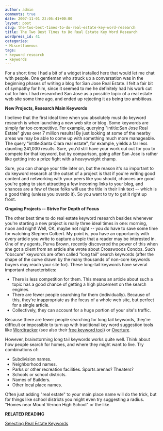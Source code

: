 ```yaml
---
author: admin
comments: true
date: 2007-11-01 23:06:41+00:00
layout: post
slug: the-two-best-times-to-do-real-estate-key-word-research
title: The Two Best Times to Do Real Estate Key Word Research
wordpress_id: 41
categories:
- Miscellaneous
tags:
- keyword research
- keywords
---
```


For a short time I had a bit of a widget installed here that would let me chat with people. One gentleman who struck up a conversation was in the beginning phases of writing a blog for San Jose Real Estate. I felt a fair bit of sympathy for him, since it seemed to me he definitely had his work cut out for him. I had researched San Jose as a possible topic of a real estate web site some time ago, and ended up rejecting it as being too ambitious.

**New Projects, Research Main Keywords**

I believe that the first ideal time when you absolutely must do keyword research is when launching a new web site or blog. Some keywords are simply far too competitive. For example, querying "intitle:San Jose Real Estate" gives over 7 million results! By just looking at some of the nearby areas we may be able to come up with something much more manageable. The query "intitle:Santa Clara real estate", for example, yields a far less daunting 241,000 results. Sure, you'd still have your work cut out for you to compete for that keyword, but by comparison, going after San Jose is rather like getting into a prize fight with a heavyweight champ.

Sure, you can change your title later on, but the reason it's so important to do keyword research at the outset of a project is that if you're writing good content and networking with your peers like you should, chances are good you're going to start attracting a few incoming links to your blog, and chances are a few of these folks will use the title in their link text -- which is a good thing (unless you overdo it). So you want to try to get it right up front.

**Ongoing Projects -- Strive For Depth of Focus**

The other best time to do real estate keyword research besides whenever you're starting a new project is really three ideal times in one: morning, noon and night! Well, OK, maybe not night -- you do have to save some time for watching Stephen Colbert. My point is, you have an opportunity with every article you write to capture a topic that a reader may be interested in. One of my agents, Purva Brown, recently discovered the power of this when she got a client from an article she wrote about Crosswoods Condos. Such "obscure" keywords are often called "long tail" search keywords (after the shape of the curve drawn by the many thousands of non-core keywords buyers may reach your site for). These long-tail keywords have several important characteristics:

  * There is less competition for them. This means an article about such a topic has a good chance of getting a high placement on the search engines.
  * There are fewer people searching for them (individually). Because of this, they're inappropriate as the focus of a whole web site, but perfect for a single article.
  * Collectively, they can account for a huge portion of your site's traffic.

Because there are fewer people searching for long tail keywords, they're difficult or impossible to turn up with traditional key word suggestion tools like [Wordtracker](http://wordtracker.com/?roia=!YzY5OQBVAAAZVkEAAj33) (see also their [free keyword tool](http://affiliate.wordtracker.com/r/699/a/146935/l/bg73b1)) or [Overture](http://inventory.overture.com).

However, brainstorming long tail keywords works quite well. Think about how people search for homes, and where they might want to live. Try combinations of:

  * Subdivision names.
  * Neighborhood names.
  * Parks or other recreation facilities. Sports arenas? Theaters?
  * Schools or school districts.
  * Names of Builders.
  * Other local place names.

Often just adding "real estate" to your main place name will do the trick, but for things like school districts you might even try suggesting a radius. "Homes near Mount Vernon High School" or the like.

**RELATED READING**  
  
[Selecting Real Estate Keywords](http://www.particlewave.com/internet-marketing/2006/05/01/selecting-real-estate-keywords/)
